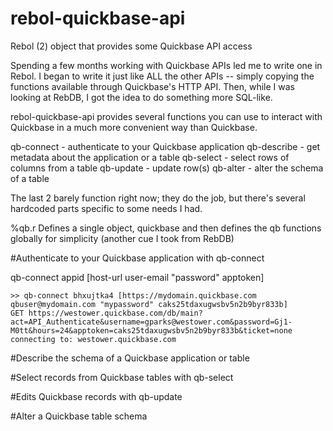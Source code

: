 rebol-quickbase-api
===================

Rebol (2) object that provides some Quickbase API access

Spending a few months working with Quickbase APIs led me to write one in Rebol.  I began to write it just like ALL the other APIs -- simply copying the functions available through Quickbase's HTTP API.  Then, while I was looking at RebDB, I got the idea to do something more SQL-like.

rebol-quickbase-api provides several functions you can use to interact with Quickbase in a much more convenient way than Quickbase.

qb-connect - authenticate to your Quickbase application
qb-describe - get metadata about the application or a table
qb-select - select rows of columns from a table
qb-update - update row(s)
qb-alter - alter the schema of a table

The last 2 barely function right now; they do the job, but there's several hardcoded parts specific to some needs I had.

%qb.r Defines a single object, quickbase and then defines the qb functions globally for simplicity (another cue I took from RebDB)

#Authenticate to your Quickbase application with qb-connect

qb-connect appid [host-url user-email "password" apptoken]

~~~
>> qb-connect bhxujtka4 [https://mydomain.quickbase.com qbuser@mydomain.com "mypassword" caks25tdaxugwsbv5n2b9byr833b]
GET https://westower.quickbase.com/db/main?act=API_Authenticate&username=gparks@westower.com&password=Gj1-M0tt&hours=24&apptoken=caks25tdaxugwsbv5n2b9byr833b&ticket=none
connecting to: westower.quickbase.com
~~~

#Describe the schema of a Quickbase application or table

#Select records from Quickbase tables with qb-select

#Edits Quickbase records with qb-update

#Alter a Quickbase table schema

